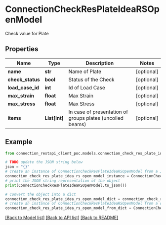 # ConnectionCheckResPlateIdeaRSOpenModel

Check value for Plate

## Properties

Name | Type | Description | Notes
------------ | ------------- | ------------- | -------------
**name** | **str** | Name of Plate | [optional] 
**check_status** | **bool** | Status of the Check | [optional] 
**load_case_id** | **int** | Id of Load Case | [optional] 
**max_strain** | **float** | Max Strain | [optional] 
**max_stress** | **float** | Max Stress | [optional] 
**items** | **List[int]** | In case of presentation of groups plates (uncoiled beams) | [optional] 

## Example

```python
from connection_restapi_client_poc.models.connection_check_res_plate_idea_rs_open_model import ConnectionCheckResPlateIdeaRSOpenModel

# TODO update the JSON string below
json = "{}"
# create an instance of ConnectionCheckResPlateIdeaRSOpenModel from a JSON string
connection_check_res_plate_idea_rs_open_model_instance = ConnectionCheckResPlateIdeaRSOpenModel.from_json(json)
# print the JSON string representation of the object
print(ConnectionCheckResPlateIdeaRSOpenModel.to_json())

# convert the object into a dict
connection_check_res_plate_idea_rs_open_model_dict = connection_check_res_plate_idea_rs_open_model_instance.to_dict()
# create an instance of ConnectionCheckResPlateIdeaRSOpenModel from a dict
connection_check_res_plate_idea_rs_open_model_from_dict = ConnectionCheckResPlateIdeaRSOpenModel.from_dict(connection_check_res_plate_idea_rs_open_model_dict)
```
[[Back to Model list]](../README.md#documentation-for-models) [[Back to API list]](../README.md#documentation-for-api-endpoints) [[Back to README]](../README.md)



